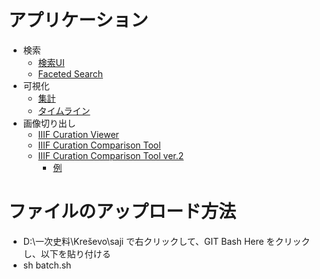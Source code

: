 ﻿# アプリケーション
- 検索
  - [検索UI](https://nakamura196.github.io/min3/#/?u=https://nakamura196.github.io/saji/data/data.json&config=https://nakamura196.github.io/saji/data/config.json)
  - [Faceted Search](https://nakamura196.github.io/isearch/?u=https://nakamura196.github.io/saji/data/items.json)
- 可視化
  - [集計](https://nakamura196.github.io/min3/vis.html?u=https://nakamura196.github.io/saji/data/data.json)
  - [タイムライン](https://nakamura196.github.io/min3/freq.html?u=https://nakamura196.github.io/saji/data/data.json)
- 画像切り出し
  - [IIIF Curation Viewer](http://codh.rois.ac.jp/software/iiif-curation-viewer/demo/?curation=https://nakamura196.github.io/saji/data/curation.json)
  - [IIIF Curation Comparison Tool](https://nakamura196.github.io/i3/comp/search.html?curation=https://nakamura196.github.io/saji/data/curation.json&thumb=true)
  - [IIIF Curation Comparison Tool ver.2](https://nakamura196.github.io/i3/comp2/#/?curation=https%3A%2F%2Fnakamura196.github.io%2Fsaji%2Fdata%2Fcuration.json)
    - [例](https://nakamura196.github.io/i3/comp2/#/?curation=https%3A%2F%2Fraw.githubusercontent.com%2Fnakamura196%2Fsaji%2Fmaster%2Fdocs%2Fdata%2Fcuration_tmp.json)

# ファイルのアップロード方法
- D:\一次史料\Kreševo\saji で右クリックして、GIT Bash Here をクリックし、以下を貼り付ける
- sh batch.sh
